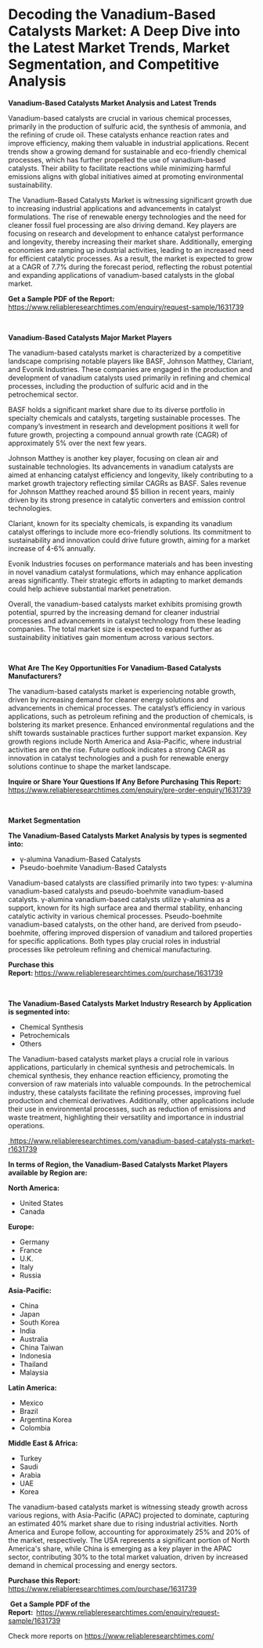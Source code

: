 <p><h1>Decoding the Vanadium-Based Catalysts Market: A Deep Dive into the Latest Market Trends, Market Segmentation, and Competitive Analysis</h1></p><p><strong>Vanadium-Based Catalysts Market Analysis and Latest Trends</strong></p>
<p><p>Vanadium-based catalysts are crucial in various chemical processes, primarily in the production of sulfuric acid, the synthesis of ammonia, and the refining of crude oil. These catalysts enhance reaction rates and improve efficiency, making them valuable in industrial applications. Recent trends show a growing demand for sustainable and eco-friendly chemical processes, which has further propelled the use of vanadium-based catalysts. Their ability to facilitate reactions while minimizing harmful emissions aligns with global initiatives aimed at promoting environmental sustainability. </p><p>The Vanadium-Based Catalysts Market is witnessing significant growth due to increasing industrial applications and advancements in catalyst formulations. The rise of renewable energy technologies and the need for cleaner fossil fuel processing are also driving demand. Key players are focusing on research and development to enhance catalyst performance and longevity, thereby increasing their market share. Additionally, emerging economies are ramping up industrial activities, leading to an increased need for efficient catalytic processes. As a result, the market is expected to grow at a CAGR of 7.7% during the forecast period, reflecting the robust potential and expanding applications of vanadium-based catalysts in the global market.</p></p>
<p><strong>Get a Sample PDF of the Report:&nbsp;</strong> <a href="https://www.reliableresearchtimes.com/enquiry/request-sample/1631739?utm_campaign=3190&utm_medium=2&utm_source=Github&utm_content=ia&utm_term=29032025&utm_id=vanadium-based-catalysts">https://www.reliableresearchtimes.com/enquiry/request-sample/1631739</a></p>
<p>&nbsp;</p>
<p><strong>Vanadium-Based Catalysts Major Market Players</strong></p>
<p><p>The vanadium-based catalysts market is characterized by a competitive landscape comprising notable players like BASF, Johnson Matthey, Clariant, and Evonik Industries. These companies are engaged in the production and development of vanadium catalysts used primarily in refining and chemical processes, including the production of sulfuric acid and in the petrochemical sector.</p><p>BASF holds a significant market share due to its diverse portfolio in specialty chemicals and catalysts, targeting sustainable processes. The company’s investment in research and development positions it well for future growth, projecting a compound annual growth rate (CAGR) of approximately 5% over the next few years.</p><p>Johnson Matthey is another key player, focusing on clean air and sustainable technologies. Its advancements in vanadium catalysts are aimed at enhancing catalyst efficiency and longevity, likely contributing to a market growth trajectory reflecting similar CAGRs as BASF. Sales revenue for Johnson Matthey reached around $5 billion in recent years, mainly driven by its strong presence in catalytic converters and emission control technologies.</p><p>Clariant, known for its specialty chemicals, is expanding its vanadium catalyst offerings to include more eco-friendly solutions. Its commitment to sustainability and innovation could drive future growth, aiming for a market increase of 4-6% annually.</p><p>Evonik Industries focuses on performance materials and has been investing in novel vanadium catalyst formulations, which may enhance application areas significantly. Their strategic efforts in adapting to market demands could help achieve substantial market penetration.</p><p>Overall, the vanadium-based catalysts market exhibits promising growth potential, spurred by the increasing demand for cleaner industrial processes and advancements in catalyst technology from these leading companies. The total market size is expected to expand further as sustainability initiatives gain momentum across various sectors.</p></p>
<p>&nbsp;</p>
<p><strong>What Are The Key Opportunities For Vanadium-Based Catalysts Manufacturers?</strong></p>
<p><p>The vanadium-based catalysts market is experiencing notable growth, driven by increasing demand for cleaner energy solutions and advancements in chemical processes. The catalyst’s efficiency in various applications, such as petroleum refining and the production of chemicals, is bolstering its market presence. Enhanced environmental regulations and the shift towards sustainable practices further support market expansion. Key growth regions include North America and Asia-Pacific, where industrial activities are on the rise. Future outlook indicates a strong CAGR as innovation in catalyst technologies and a push for renewable energy solutions continue to shape the market landscape.</p></p>
<p><strong>Inquire or Share Your Questions If Any Before Purchasing This Report:</strong> <a href="https://www.reliableresearchtimes.com/enquiry/pre-order-enquiry/1631739?utm_campaign=3190&utm_medium=2&utm_source=Github&utm_content=ia&utm_term=29032025&utm_id=vanadium-based-catalysts">https://www.reliableresearchtimes.com/enquiry/pre-order-enquiry/1631739</a></p>
<p>&nbsp;</p>
<p><strong>Market Segmentation</strong></p>
<p><strong>The Vanadium-Based Catalysts Market Analysis by types is segmented into:</strong></p>
<p><ul><li>γ-alumina Vanadium-Based Catalysts</li><li>Pseudo-boehmite Vanadium-Based Catalysts</li></ul></p>
<p><p>Vanadium-based catalysts are classified primarily into two types: γ-alumina vanadium-based catalysts and pseudo-boehmite vanadium-based catalysts. γ-alumina vanadium-based catalysts utilize γ-alumina as a support, known for its high surface area and thermal stability, enhancing catalytic activity in various chemical processes. Pseudo-boehmite vanadium-based catalysts, on the other hand, are derived from pseudo-boehmite, offering improved dispersion of vanadium and tailored properties for specific applications. Both types play crucial roles in industrial processes like petroleum refining and chemical manufacturing.</p></p>
<p><strong>Purchase this Report:&nbsp;</strong><a href="https://www.reliableresearchtimes.com/purchase/1631739?utm_campaign=3190&utm_medium=2&utm_source=Github&utm_content=ia&utm_term=29032025&utm_id=vanadium-based-catalysts">https://www.reliableresearchtimes.com/purchase/1631739</a></p>
<p>&nbsp;</p>
<p><strong>The Vanadium-Based Catalysts Market Industry Research by Application is segmented into:</strong></p>
<p><ul><li>Chemical Synthesis</li><li>Petrochemicals</li><li>Others</li></ul></p>
<p><p>The Vanadium-based catalysts market plays a crucial role in various applications, particularly in chemical synthesis and petrochemicals. In chemical synthesis, they enhance reaction efficiency, promoting the conversion of raw materials into valuable compounds. In the petrochemical industry, these catalysts facilitate the refining processes, improving fuel production and chemical derivatives. Additionally, other applications include their use in environmental processes, such as reduction of emissions and waste treatment, highlighting their versatility and importance in industrial operations.</p></p>
<p><a href="https://www.reliableresearchtimes.com/vanadium-based-catalysts-market-r1631739?utm_campaign=3190&utm_medium=2&utm_source=Github&utm_content=ia&utm_term=29032025&utm_id=vanadium-based-catalysts">&nbsp;https://www.reliableresearchtimes.com/vanadium-based-catalysts-market-r1631739</a></p>
<p><strong>In terms of Region, the Vanadium-Based Catalysts Market Players available by Region are:</strong></p>
<p>
    <p> <strong> North America: </strong>
        <ul>
            <li>United States</li>
            <li>Canada</li>
        </ul>
        </p> 
    <p> <strong> Europe: </strong>
        <ul>
            <li>Germany</li>
            <li>France</li>
            <li>U.K.</li>
            <li>Italy</li>
            <li>Russia</li>
        </ul>
        </p> 
    <p> <strong> Asia-Pacific: </strong>
        <ul>
            <li>China</li>
            <li>Japan</li>
            <li>South Korea</li>
            <li>India</li>
            <li>Australia</li>
            <li>China Taiwan</li>
            <li>Indonesia</li>
            <li>Thailand</li>
            <li>Malaysia</li>
        </ul>
        </p> 
    <p> <strong> Latin America: </strong>
        <ul>
            <li>Mexico</li>
            <li>Brazil</li>
            <li>Argentina Korea</li>
            <li>Colombia</li>
        </ul>
        </p> 
    <p> <strong> Middle East & Africa: </strong>
        <ul>
            <li>Turkey</li>
            <li>Saudi</li>
            <li>Arabia</li>
            <li>UAE</li>
            <li>Korea</li>
        </ul>
    </p>
    </p>
<p><p>The vanadium-based catalysts market is witnessing steady growth across various regions, with Asia-Pacific (APAC) projected to dominate, capturing an estimated 40% market share due to rising industrial activities. North America and Europe follow, accounting for approximately 25% and 20% of the market, respectively. The USA represents a significant portion of North America's share, while China is emerging as a key player in the APAC sector, contributing 30% to the total market valuation, driven by increased demand in chemical processing and energy sectors.</p></p>
<p><strong>Purchase this Report: </strong><a href="https://www.reliableresearchtimes.com/purchase/1631739?utm_campaign=3190&utm_medium=2&utm_source=Github&utm_content=ia&utm_term=29032025&utm_id=vanadium-based-catalysts">https://www.reliableresearchtimes.com/purchase/1631739</a></p>
<p>&nbsp;<strong>Get a Sample PDF of the Report:&nbsp;&nbsp;</strong><a href="https://www.reliableresearchtimes.com/enquiry/request-sample/1631739?utm_campaign=3190&utm_medium=2&utm_source=Github&utm_content=ia&utm_term=29032025&utm_id=vanadium-based-catalysts">https://www.reliableresearchtimes.com/enquiry/request-sample/1631739</a></p>
<p><strong></strong></p>
<p>Check more reports on <a href="https://www.reliableresearchtimes.com/?utm_campaign=3190&utm_medium=2&utm_source=Github&utm_content=ia&utm_term=29032025&utm_id=vanadium-based-catalysts">https://www.reliableresearchtimes.com/</a></p>